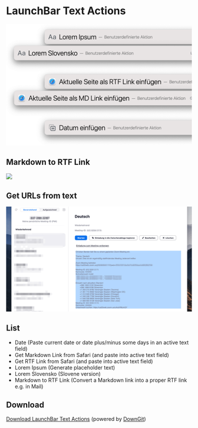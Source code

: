 # LaunchBar Text Actions

<img src="textactions.png" width="600"/> 


## Markdown to RTF Link

<img src="mdrtf.gif" width="600"/> 

## Get URLs from text

<img src="geturls.gif" width="600"/> 


## List

- Date (Paste current date or date plus/minus some days in an active text field)
- Get Markdown Link from Safari (and paste into active text field)
- Get RTF Link from Safari (and paste into active text field)
- Lorem Ipsum (Generate placeholder text)
- Lorem Slovensko (Slovene version)
- Markdown to RTF Link (Convert a Markdown link into a proper RTF link e.g. in Mail)

## Download

[Download LaunchBar Text Actions](https://minhaskamal.github.io/DownGit/#/home?url=https://github.com/Ptujec/LaunchBar/tree/master/Text-Actions) (powered by [DownGit](https://github.com/MinhasKamal/DownGit))




   
